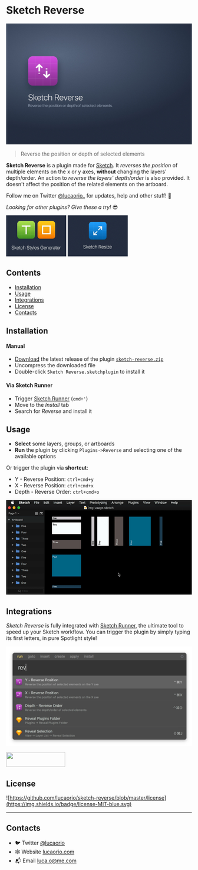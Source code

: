 # Sketch Reverse
![Sketch Reverse](https://raw.githubusercontent.com/lucaorio/sketch-reverse/master/images/img-header.jpg)
> Reverse the position or depth of selected elements

**Sketch Reverse** is a plugin made for [Sketch](http://sketchapp.com). It *reverses the position* of multiple elements on the x or y axes, **without** changing the layers' depth/order. An action to *reverse the layers' depth/order* is also provided. It doesn't affect the position of the related elements on the artboard.

Follow me on Twitter [@lucaorio_](https://twitter.com/lucaorio_) for updates, help and other stuff! 🎉

*Looking for other plugins? Give these a try!* 😎

[<img alt="Sketch Styles Generator" src="https://raw.githubusercontent.com/lucaorio/sketch-reverse/master/images/img-sketch-styles-generator.jpg" height="111px"/>](https://github.com/lucaorio/sketch-styles-generator)
[<img alt="Sketch Resize" src="https://raw.githubusercontent.com/lucaorio/sketch-reverse/master/images/img-sketch-resize.jpg" height="111px"/>](https://github.com/lucaorio/sketch-resize)

## Contents
- [Installation](#installation)
- [Usage](#usage)
- [Integrations](#integrations)
- [License](#license)
- [Contacts](#contacts)

## Installation
#### Manual
* [Download](https://github.com/lucaorio/sketch-reverse/releases/latest) the latest release of the plugin [`sketch-reverse.zip`](https://github.com/lucaorio/sketch-reverse/releases/latest)
* Uncompress the downloaded file
* Double-click `Sketch Reverse.sketchplugin` to install it

#### Via Sketch Runner
* Trigger [Sketch Runner](http://bit.ly/SketchRunnerWebsite) (`cmd+'`)
* Move to the *Install* tab
* Search for *Reverse* and install it

## Usage
* **Select** some layers, groups, or artboards
* **Run** the plugin by clicking `Plugins->Reverse` and selecting one of the available options

Or trigger the plugin via **shortcut**:
* Y - Reverse Position: `ctrl+cmd+y`
* X - Reverse Position: `ctrl+cmd+x`
* Depth - Reverse Order: `ctrl+cmd+o`

![Reverse Usage](https://raw.githubusercontent.com/lucaorio/sketch-reverse/master/images/img-usage.gif)

## Integrations
*Sketch Reverse* is fully integrated with [Sketch Runner](http://bit.ly/SketchRunnerWebsite), the ultimate tool to speed up your Sketch workflow. You can trigger the plugin by simply typing its first letters, in pure Spotlight style!

![Sketch Runner Integration](https://raw.githubusercontent.com/lucaorio/sketch-reverse/master/images/img-sketch-runner.jpg)

<a href="http://bit.ly/SketchRunnerWebsite">
  <img width="160" height="40" src="http://sketchrunner.com/img/badge_blue.png">
</a>

## License
![https://github.com/lucaorio/sketch-reverse/blob/master/license](https://img.shields.io/badge/license-MIT-blue.svg)

***

## Contacts
* 🐦 Twitter [@lucaorio](http://twitter.com/@lucaorio_)
* 🕸 Website [lucaorio.com](http://lucaorio.com)
* 📬 Email [luca.o@me.com](mailto:luca.o@me.com)
